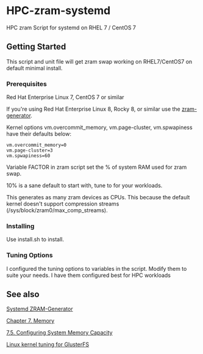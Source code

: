 # HPC-zram-systemd

HPC zram Script for systemd on RHEL 7 / CentOS 7

## Getting Started

This script and unit file will get zram swap working on RHEL7/CentOS7 on default minimal install.

### Prerequisites

Red Hat Enterprise Linux 7, CentOS 7 or similar

If you're using Red Hat Enterprise Linux 8, Rocky 8, or similar use the [zram-generator](https://github.com/systemd/zram-generator).

Kernel options vm.overcommit_memory, vm.page-cluster, vm.spwapiness have their defaults below:

```
vm.overcommit_memory=0
vm.page-cluster=3
vm.spwapiness=60
```

Variable FACTOR in zram script set the % of system RAM used for zram swap.

10% is a sane default to start with, tune to for your workloads.

This generates as many zram devices as CPUs.
This because the default kernel doesn't support compression streams (/sys/block/zram0/max_comp_streams).

### Installing

Use install.sh to install.

### Tuning Options

I configured the tuning options to variables in the script.
Modify them to suite your needs.
I have them configured best for HPC workloads

## See also

[Systemd ZRAM-Generator](https://github.com/systemd/zram-generator)

[Chapter 7. Memory](https://access.redhat.com/documentation/en-us/red_hat_enterprise_linux/7/html/performance_tuning_guide/chap-red_hat_enterprise_linux-performance_tuning_guide-memory)

[7.5. Configuring System Memory Capacity](https://access.redhat.com/documentation/en-us/red_hat_enterprise_linux/7/html/performance_tuning_guide/sect-red_hat_enterprise_linux-performance_tuning_guide-configuration_tools-configuring_system_memory_capacity)

[Linux kernel tuning for GlusterFS](https://docs.gluster.org/en/main/Administrator-Guide/Linux-Kernel-Tuning/)
